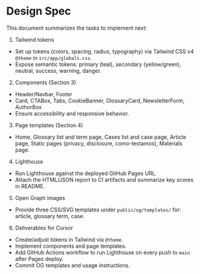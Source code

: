 # Design Spec

This document summarizes the tasks to implement next:

1) Tailwind tokens
- Set up tokens (colors, spacing, radius, typography) via Tailwind CSS v4 `@theme` in `src/app/globals.css`.
- Expose semantic tokens: primary (teal), secondary (yellow/green), neutral, success, warning, danger.

2) Components (Section 3)
- Header/Navbar, Footer
- Card, CTABox, Tabs, CookieBanner, GlossaryCard, NewsletterForm, AuthorBox
- Ensure accessibility and responsive behavior.

3) Page templates (Section 4)
- Home, Glossary list and term page, Cases list and case page, Article page, Static pages (privacy, disclosure, como-testamos), Materials page.

4) Lighthouse
- Run Lighthouse against the deployed GitHub Pages URL.
- Attach the HTML/JSON report to CI artifacts and summarize key scores in README.

5) Open Graph images
- Provide three CSS/SVG templates under `public/og/templates/` for: article, glossary term, case.

6) Deliverables for Cursor
- Create/adjust tokens in Tailwind via `@theme`.
- Implement components and page templates.
- Add GitHub Actions workflow to run Lighthouse on every push to `main` after Pages deploy.
- Commit OG templates and usage instructions.


